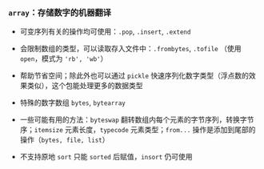 ### `array`：存储数字的机器翻译

- 可变序列有关的操作均可使用：`.pop`, `.insert`, `.extend`

- 会限制数组的类型，可以读取存入文件中：`.frombytes`, `.tofile` （使用 `open`，模式为 `'rb', 'wb'`）

- 帮助节省空间；除此外也可以通过 `pickle` 快速序列化数字类型（浮点数的效果类似），这个包能处理更多的数据类型

- 特殊的数字数组 `bytes`, `bytearray`

- 一些可能有用的方法：`byteswap` 翻转数组内每个元素的字节序列，转换字节序；`itemsize` 元素长度，`typecode` 元素类型；`from...` 操作是添加到尾部的操作（`bytes, file, list`）

- 不支持原地 `sort` 只能 `sorted` 后赋值，`insort` 仍可使用